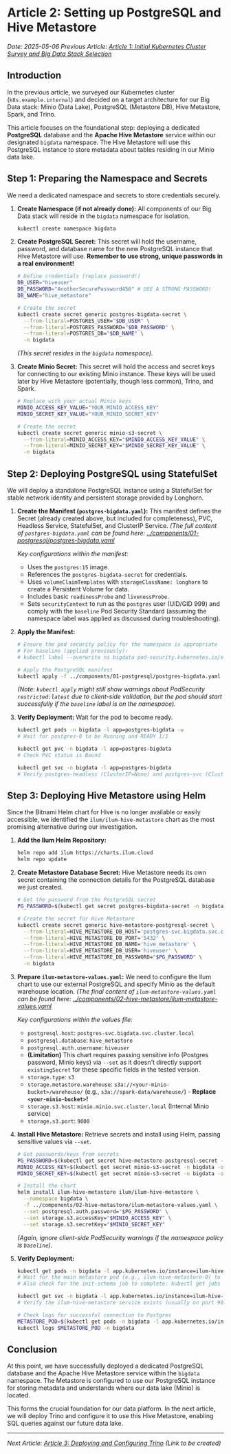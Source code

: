 # Article 2: Setting up PostgreSQL and Hive Metastore

*Date: 2025-05-06*
*Previous Article: [Article 1: Initial Kubernetes Cluster Survey and Big Data Stack Selection](./01-initial-survey-and-stack-selection.md)*

## Introduction

In the previous article, we surveyed our Kubernetes cluster (`k8s.example.internal`) and decided on a target architecture for our Big Data stack: Minio (Data Lake), PostgreSQL (Metastore DB), Hive Metastore, Spark, and Trino.

This article focuses on the foundational step: deploying a dedicated **PostgreSQL** database and the **Apache Hive Metastore** service within our designated `bigdata` namespace. The Hive Metastore will use this PostgreSQL instance to store metadata about tables residing in our Minio data lake.

## Step 1: Preparing the Namespace and Secrets

We need a dedicated namespace and secrets to store credentials securely.

1.  **Create Namespace (if not already done):**
    All components of our Big Data stack will reside in the `bigdata` namespace for isolation.
    ```bash
    kubectl create namespace bigdata
    ```

2.  **Create PostgreSQL Secret:**
    This secret will hold the username, password, and database name for the new PostgreSQL instance that Hive Metastore will use. **Remember to use strong, unique passwords in a real environment!**
    ```bash
    # Define credentials (replace password!)
    DB_USER="hiveuser"
    DB_PASSWORD="AnotherSecurePassword456" # USE A STRONG PASSWORD!
    DB_NAME="hive_metastore"

    # Create the secret
    kubectl create secret generic postgres-bigdata-secret \
      --from-literal=POSTGRES_USER="$DB_USER" \
      --from-literal=POSTGRES_PASSWORD="$DB_PASSWORD" \
      --from-literal=POSTGRES_DB="$DB_NAME" \
      -n bigdata
    ```
    *(This secret resides in the `bigdata` namespace).*

3.  **Create Minio Secret:**
    This secret will hold the access and secret keys for connecting to our existing Minio instance. These keys will be used later by Hive Metastore (potentially, though less common), Trino, and Spark.
    ```bash
    # Replace with your actual Minio keys
    MINIO_ACCESS_KEY_VALUE="YOUR_MINIO_ACCESS_KEY"
    MINIO_SECRET_KEY_VALUE="YOUR_MINIO_SECRET_KEY"

    # Create the secret
    kubectl create secret generic minio-s3-secret \
      --from-literal=MINIO_ACCESS_KEY="$MINIO_ACCESS_KEY_VALUE" \
      --from-literal=MINIO_SECRET_KEY="$MINIO_SECRET_KEY_VALUE" \
      -n bigdata
    ```

## Step 2: Deploying PostgreSQL using StatefulSet

We will deploy a standalone PostgreSQL instance using a StatefulSet for stable network identity and persistent storage provided by Longhorn.

1.  **Create the Manifest (`postgres-bigdata.yaml`):**
    This manifest defines the Secret (already created above, but included for completeness), PVC, Headless Service, StatefulSet, and ClusterIP Service.
    *(The full content of `postgres-bigdata.yaml` can be found here: [../components/01-postgresql/postgres-bigdata.yaml](../components/01-postgresql/postgres-bigdata.yaml)*

    *Key configurations within the manifest:*
    *   Uses the `postgres:15` image.
    *   References the `postgres-bigdata-secret` for credentials.
    *   Uses `volumeClaimTemplates` with `storageClassName: longhorn` to create a Persistent Volume for data.
    *   Includes basic `readinessProbe` and `livenessProbe`.
    *   Sets `securityContext` to run as the `postgres` user (UID/GID 999) and comply with the `baseline` Pod Security Standard (assuming the namespace label was applied as discussed during troubleshooting).

2.  **Apply the Manifest:**
    ```bash
    # Ensure the pod security policy for the namespace is appropriate
    # For baseline (applied previously):
    # kubectl label --overwrite ns bigdata pod-security.kubernetes.io/enforce=baseline

    # Apply the PostgreSQL manifest
    kubectl apply -f ../components/01-postgresql/postgres-bigdata.yaml
    ```
    *(Note: `kubectl apply` might still show warnings about PodSecurity `restricted:latest` due to client-side validation, but the pod should start successfully if the `baseline` label is on the namespace).*

3.  **Verify Deployment:**
    Wait for the pod to become ready.
    ```bash
    kubectl get pods -n bigdata -l app=postgres-bigdata -w
    # Wait for postgres-0 to be Running and READY 1/1

    kubectl get pvc -n bigdata -l app=postgres-bigdata
    # Check PVC status is Bound

    kubectl get svc -n bigdata -l app=postgres-bigdata
    # Verify postgres-headless (ClusterIP=None) and postgres-svc (ClusterIP assigned) exist
    ```

## Step 3: Deploying Hive Metastore using Helm

Since the Bitnami Helm chart for Hive is no longer available or easily accessible, we identified the `ilum/ilum-hive-metastore` chart as the most promising alternative during our investigation.

1.  **Add the Ilum Helm Repository:**
    ```bash
    helm repo add ilum https://charts.ilum.cloud
    helm repo update
    ```

2.  **Create Metastore Database Secret:**
    Hive Metastore needs its own secret containing the connection details for the PostgreSQL database we just created.
    ```bash
    # Get the password from the PostgreSQL secret
    PG_PASSWORD=$(kubectl get secret postgres-bigdata-secret -n bigdata -o jsonpath='{.data.POSTGRES_PASSWORD}' | base64 --decode)

    # Create the secret for Hive Metastore
    kubectl create secret generic hive-metastore-postgresql-secret \
      --from-literal=HIVE_METASTORE_DB_HOST='postgres-svc.bigdata.svc.cluster.local' \
      --from-literal=HIVE_METASTORE_DB_PORT='5432' \
      --from-literal=HIVE_METASTORE_DB_NAME='hive_metastore' \
      --from-literal=HIVE_METASTORE_DB_USER='hiveuser' \
      --from-literal=HIVE_METASTORE_DB_PASSWORD="$PG_PASSWORD" \
      -n bigdata
    ```

3.  **Prepare `ilum-metastore-values.yaml`:**
    We need to configure the Ilum chart to use our external PostgreSQL and specify Minio as the default warehouse location.
    *(The final content of `ilum-metastore-values.yaml` can be found here: [../components/02-hive-metastore/ilum-metastore-values.yaml](../components/02-hive-metastore/ilum-metastore-values.yaml)*

    *Key configurations within the values file:*
    *   `postgresql.host`: `postgres-svc.bigdata.svc.cluster.local`
    *   `postgresql.database`: `hive_metastore`
    *   `postgresql.auth.username`: `hiveuser`
    *   **(Limitation)** This chart requires passing sensitive info (Postgres password, Minio keys) via `--set` as it doesn't directly support `existingSecret` for these specific fields in the tested version.
    *   `storage.type`: `s3`
    *   `storage.metastore.warehouse`: `s3a://<your-minio-bucket>/warehouse/` (e.g., `s3a://spark-data/warehouse/`) - **Replace `<your-minio-bucket>`!**
    *   `storage.s3.host`: `minio.minio.svc.cluster.local` (Internal Minio service)
    *   `storage.s3.port`: `9000`

4.  **Install Hive Metastore:**
    Retrieve secrets and install using Helm, passing sensitive values via `--set`.
    ```bash
    # Get passwords/keys from secrets
    PG_PASSWORD=$(kubectl get secret hive-metastore-postgresql-secret -n bigdata -o jsonpath='{.data.HIVE_METASTORE_DB_PASSWORD}' | base64 --decode)
    MINIO_ACCESS_KEY=$(kubectl get secret minio-s3-secret -n bigdata -o jsonpath='{.data.MINIO_ACCESS_KEY}' | base64 --decode)
    MINIO_SECRET_KEY=$(kubectl get secret minio-s3-secret -n bigdata -o jsonpath='{.data.MINIO_SECRET_KEY}' | base64 --decode)

    # Install the chart
    helm install ilum-hive-metastore ilum/ilum-hive-metastore \
      --namespace bigdata \
      -f ../components/02-hive-metastore/ilum-metastore-values.yaml \
      --set postgresql.auth.password="$PG_PASSWORD" \
      --set storage.s3.accessKey="$MINIO_ACCESS_KEY" \
      --set storage.s3.secretKey="$MINIO_SECRET_KEY"
    ```
    *(Again, ignore client-side PodSecurity warnings if the namespace policy is `baseline`)*.

5.  **Verify Deployment:**
    ```bash
    kubectl get pods -n bigdata -l app.kubernetes.io/instance=ilum-hive-metastore -w
    # Wait for the main metastore pod (e.g., ilum-hive-metastore-0) to be Running and READY 1/1
    # Also check for the init-schema job to complete: kubectl get jobs -n bigdata

    kubectl get svc -n bigdata -l app.kubernetes.io/instance=ilum-hive-metastore
    # Verify the ilum-hive-metastore service exists (usually on port 9083)

    # Check logs for successful connection to Postgres
    METASTORE_POD=$(kubectl get pods -n bigdata -l app.kubernetes.io/instance=ilum-hive-metastore,app.kubernetes.io/component=metastore -o jsonpath='{.items[0].metadata.name}')
    kubectl logs $METASTORE_POD -n bigdata
    ```

## Conclusion

At this point, we have successfully deployed a dedicated PostgreSQL database and the Apache Hive Metastore service within the `bigdata` namespace. The Metastore is configured to use our PostgreSQL instance for storing metadata and understands where our data lake (Minio) is located.

This forms the crucial foundation for our data platform. In the next article, we will deploy Trino and configure it to use this Hive Metastore, enabling SQL queries against our future data lake.

---
*Next Article: [Article 3: Deploying and Configuring Trino](./03-trino-setup-and-integration.md) (Link to be created)*

